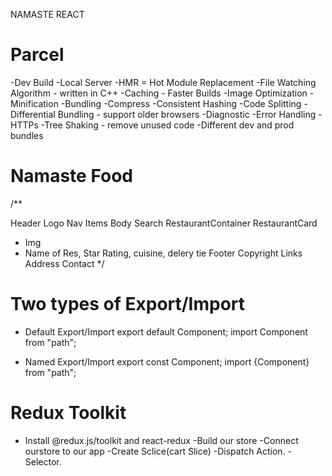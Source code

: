 NAMASTE REACT


# Parcel

-Dev Build
-Local Server
-HMR = Hot Module Replacement
-File Watching Algorithm - written in C++
-Caching - Faster Builds
-Image Optimization
-Minification
-Bundling
-Compress
-Consistent Hashing
-Code Splitting
-Differential Bundling - support older browsers
-Diagnostic
-Error Handling
-HTTPs
-Tree Shaking - remove unused code
-Different dev and prod bundles


# Namaste Food
/**

Header
Logo
Nav Items
Body
Search
RestaurantContainer
RestaurantCard
 - Img
 - Name of Res, Star Rating, cuisine, delery tie
Footer
Copyright
Links
Address
Contact */


# Two types of Export/Import

* Default Export/Import
  export default Component; import Component from "path";

* Named Export/Import
  export const Component; import {Component} from "path";




# Redux Toolkit 

- Install @redux.js/toolkit and react-redux
-Build our store 
-Connect ourstore to our app
-Create Sclice(cart Slice)
-Dispatch Action.
-Selector.